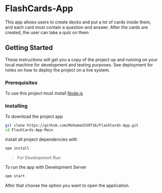 # FlashCards-App


This app allows users to create decks and put a lot of cards inside them, and each card must contain a question and answer. After the cards are created, the user can take a quiz on them

## Getting Started

These instructions will get you a copy of the project up and running on your local machine for development and testing purposes. See deployment for notes on how to deploy the project on a live system.

### **Prerequisites**

To use this project must install [Node.js](https://nodejs.org/en/)

### **Installing**

To download the project app

```bash
git clone https://github.com/Mohamed159716/FlashCards-App.git
cd FlashCards-App-Main
```

install all project dependencies with

```bash
npm install
```

> For Development Run

To run the app with Development Server

```bash
npm start
```

After that choose the option you want to open the application.
